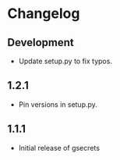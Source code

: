 Changelog
=========

Development
-----------

* Update setup.py to fix typos.

1.2.1
-----

* Pin versions in setup.py.

1.1.1
-----

* Initial release of gsecrets
